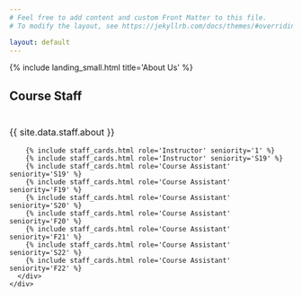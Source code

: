 ```yaml
---
# Feel free to add content and custom Front Matter to this file.
# To modify the layout, see https://jekyllrb.com/docs/themes/#overriding-theme-defaults

layout: default
---
```

{% include landing_small.html title='About Us' %}

<div id="about" class="offset" style="margin-top: 5px;">
  <div class="bg-light py-4">
    <div class="container py-4">
      <div class="col-12 text-center">
        <div class="text-center" style="margin-bottom: 3em;">
          <h2 class="display-5 font-weight-light">Course Staff</h2>
        </div>
        <p class="lead text-left" style="font-size: 1.15em;">{{ site.data.staff.about }}</p>
      </div>
      <div class="row text-center">



        {% include staff_cards.html role='Instructor' seniority='1' %}
        {% include staff_cards.html role='Instructor' seniority='S19' %}
        {% include staff_cards.html role='Course Assistant' seniority='S19' %}
        {% include staff_cards.html role='Course Assistant' seniority='F19' %}
        {% include staff_cards.html role='Course Assistant' seniority='S20' %}
        {% include staff_cards.html role='Course Assistant' seniority='F20' %}
        {% include staff_cards.html role='Course Assistant' seniority='F21' %}
        {% include staff_cards.html role='Course Assistant' seniority='S22' %}
        {% include staff_cards.html role='Course Assistant' seniority='F22' %}
      </div>
    </div>
  </div>
</div>
